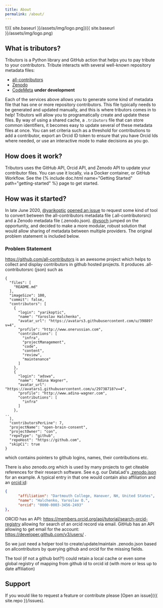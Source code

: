 ```yaml
---
title: About
permalink: /about/
---
```


![{{ site.baseurl }}/assets/img/logo.png]({{ site.baseurl }}/assets/img/logo.png)

## What is tributors?

Tributors is a Python library and GitHub action that helps you to pay tribute to your
contributors. Tribute interacts with several well-known repository metadata files:

 - [all-contributors](https://github.com/all-contributors)
 - [Zenodo](https://zenodo.org)
 - [CodeMeta](https://codemeta.github.io/) **under development**

Each of the services above allows you to generate some kind of metadata file
that has one or more repository contributors. This file typically needs to be
generated and updated manually, and this is where tributors comes in to help!
Tributors will allow you to programatically create and update these files.
By way of using a shared cache, a `.tributors` file that can store common
identifiers, it becomes easy to update several of these metadata files at once.
You can set criteria such as a threshold for contributions to add a contributor,
export an Orcid ID token to ensure that you have Orcid Ids where needed,
or use an interactive mode to make decisions as you go.

## How does it work?

Tributors uses the GitHub API, Orcid API, and Zenodo API to update your contributor
files. You can use it locally, via a Docker container, or GitHub Workflow.
See the {% include doc.html name="Getting Started" path="getting-started" %} page to
get started. 

## How was it started?

In late June 2020, [@yarikoptic](https://github.com/yarikoptic) [opened an issue]()
to request some kind of tool to convert between the all-contributors metadata file
(.all-contributorsrc) and a Zenodo metadata file (.zenodo.json). 
[@vsoch](https://github.com/vsoch) jumped on the opportunity, and decided
to make a more modular, robust solution that would allow sharing of metadata
between multiple providers. The original problem statement is included below.

### Problem Statement

https://github.com/all-contributors is an awesome project which helps to collect and display contributors in github hosted projects.
It produces .all-contributorsrc (json) such as

```
{
  "files": [
    "README.md"
  ],
  "imageSize": 100,
  "commit": false,
  "contributors": [
    {
      "login": "yarikoptic",
      "name": "Yaroslav Halchenko",
      "avatar_url": "https://avatars3.githubusercontent.com/u/39889?v=4",
      "profile": "http://www.onerussian.com",
      "contributions": [
        "infra",
        "projectManagement",
        "code",
        "content",
        "review",
        "maintenance"
      ]
    },
    {
      "login": "adswa",
      "name": "Adina Wagner",
      "avatar_url": "https://avatars1.githubusercontent.com/u/29738718?v=4",
      "profile": "http://www.adina-wagner.com",
      "contributions": [
        "infra"
      ]
    },
..
  ],
  "contributorsPerLine": 7,
  "projectName": "open-brain-consent",
  "projectOwner": "con",
  "repoType": "github",
  "repoHost": "https://github.com",
  "skipCi": true
}
```

which contains pointers to github logins, names, their contributions etc.

There is also zenodo.org which is used by many projects to get citeable references for their research software.  See e.g. our DataLad's [.zenodo.json](https://github.com/datalad/datalad/blob/master/.zenodo.json) for an example.  A typical entry in that one would contain also affiliation and an [orcid id]():

```json
{
      "affiliation": "Dartmouth College, Hanover, NH, United States",
      "name": "Halchenko, Yaroslav O.",
      "orcid": "0000-0003-3456-2493"
},
```

ORCID has an API: https://members.orcid.org/api/tutorial/search-orcid-registry allowing for search of an orcid record via email.
GitHub has an API allowing to get email for the account: https://developer.github.com/v3/users/ .

So we just need a helper tool to create/update/maintain .zenodo.json based on allcontributors by querying github and orcid for the missing fields.

The tool (if not a github bot?!) could retain a local cache or even some global registry of mapping from github id to orcid id (with more or less up to date affiliation)

## Support

If you would like to request a feature or contribute please
[Open an issue]({{ site.repo }}/issues).
